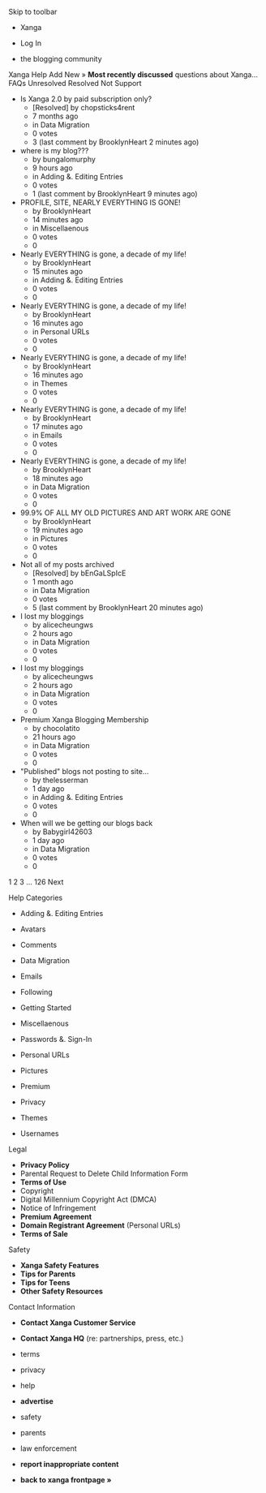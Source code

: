 Skip to toolbar

*   Xanga

*   Log In

*   the blogging community

Xanga Help Add New » **Most recently discussed** questions about Xanga… FAQs Unresolved Resolved Not Support

*   Is Xanga 2.0 by paid subscription only?
    *   \[Resolved\] by chopsticks4rent
    *   7 months ago
    *   in Data Migration
    *   0 votes
    *   3 (last comment by BrooklynHeart 2 minutes ago)
*   where is my blog???
    *   by bungalomurphy
    *   9 hours ago
    *   in Adding &. Editing Entries
    *   0 votes
    *   1 (last comment by BrooklynHeart 9 minutes ago)
*   PROFILE, SITE, NEARLY EVERYTHING IS GONE!
    *   by BrooklynHeart
    *   14 minutes ago
    *   in Miscellaenous
    *   0 votes
    *   0
*   Nearly EVERYTHING is gone, a decade of my life!
    *   by BrooklynHeart
    *   15 minutes ago
    *   in Adding &. Editing Entries
    *   0 votes
    *   0
*   Nearly EVERYTHING is gone, a decade of my life!
    *   by BrooklynHeart
    *   16 minutes ago
    *   in Personal URLs
    *   0 votes
    *   0
*   Nearly EVERYTHING is gone, a decade of my life!
    *   by BrooklynHeart
    *   16 minutes ago
    *   in Themes
    *   0 votes
    *   0
*   Nearly EVERYTHING is gone, a decade of my life!
    *   by BrooklynHeart
    *   17 minutes ago
    *   in Emails
    *   0 votes
    *   0
*   Nearly EVERYTHING is gone, a decade of my life!
    *   by BrooklynHeart
    *   18 minutes ago
    *   in Data Migration
    *   0 votes
    *   0
*   99.9% OF ALL MY OLD PICTURES AND ART WORK ARE GONE
    *   by BrooklynHeart
    *   19 minutes ago
    *   in Pictures
    *   0 votes
    *   0
*   Not all of my posts archived
    *   \[Resolved\] by bEnGaLSpIcE
    *   1 month ago
    *   in Data Migration
    *   0 votes
    *   5 (last comment by BrooklynHeart 20 minutes ago)
*   I lost my bloggings
    *   by alicecheungws
    *   2 hours ago
    *   in Data Migration
    *   0 votes
    *   0
*   I lost my bloggings
    *   by alicecheungws
    *   2 hours ago
    *   in Data Migration
    *   0 votes
    *   0
*   Premium Xanga Blogging Membership
    *   by chocolatito
    *   21 hours ago
    *   in Data Migration
    *   0 votes
    *   0
*   "Published" blogs not posting to site...
    *   by thelesserman
    *   1 day ago
    *   in Adding &. Editing Entries
    *   0 votes
    *   0
*   When will we be getting our blogs back
    *   by Babygirl42603
    *   1 day ago
    *   in Data Migration
    *   0 votes
    *   0

1 2 3 ... 126 Next

Help Categories

*   Adding &. Editing Entries
*   Avatars
*   Comments
*   Data Migration
*   Emails
*   Following
*   Getting Started
*   Miscellaenous

*   Passwords &. Sign-In
*   Personal URLs
*   Pictures
*   Premium
*   Privacy
*   Themes
*   Usernames

Legal

*   **Privacy Policy**
*   Parental Request to Delete Child Information Form
*   **Terms of Use**
*   Copyright
*   Digital Millennium Copyright Act (DMCA)
*   Notice of Infringement
*   **Premium Agreement**
*   **Domain Registrant Agreement** (Personal URLs)
*   **Terms of Sale**

Safety

*   **Xanga Safety Features**
*   **Tips for Parents**
*   **Tips for Teens**
*   **Other Safety Resources**

Contact Information

*   **Contact Xanga Customer Service**
*   **Contact Xanga HQ** (re: partnerships, press, etc.)

*   terms
*   privacy
*   help
*   **advertise**

*   safety
*   parents
*   law enforcement
*   **report inappropriate content**

*   **back to xanga frontpage »**